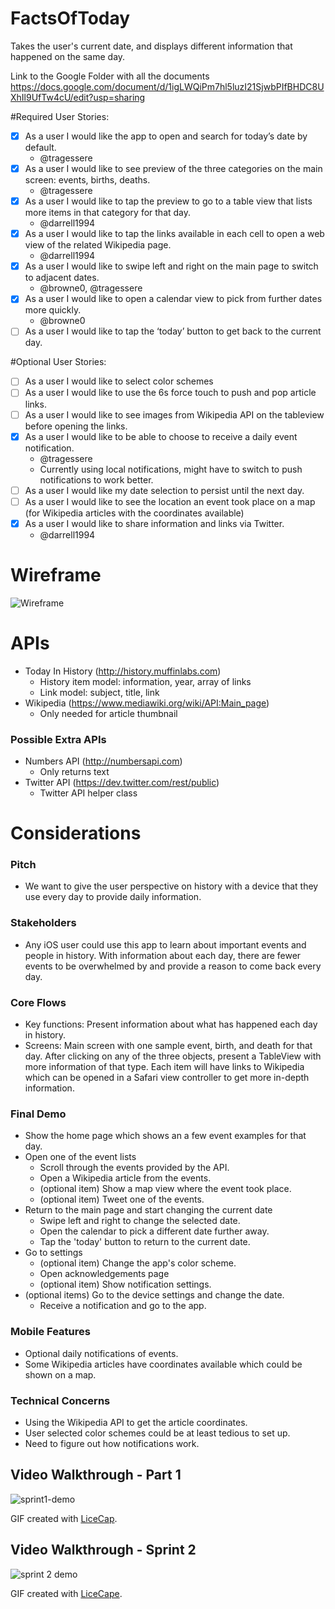 # FactsOfToday
Takes the user's current date, and displays different information that happened on the same day.

Link to the Google Folder with all the documents
https://docs.google.com/document/d/1igLWQiPm7hl5luzI21SjwbPIfBHDC8UXhIl9UfTw4cU/edit?usp=sharing

#Required User Stories:

- [x] As a user I would like the app to open and search for today’s date by default.
  - @tragessere
- [x] As a user I would like to see preview of the three categories on the main screen: events, births, deaths.
  - @tragessere
- [x] As a user I would like to tap the preview to go to a table view that lists more items in that category for that day.
  - @darrell1994
- [x] As a user I would like to tap the links available in each cell to open a web view of the related Wikipedia page.
  - @darrell1994
- [x] As a user I would like to swipe left and right on the main page to switch to adjacent dates.
  - @browne0, @tragessere
- [x] As a user I would like to open a calendar view to pick from further dates more quickly.
  - @browne0
- [ ] As a user I would like to tap the ‘today’ button to get back to the current day.

#Optional User Stories:

- [ ] As a user I would like to select color schemes
- [ ] As a user I would like to use the 6s force touch to push and pop article links.
- [ ] As a user I would like to see images from Wikipedia API on the tableview before opening the links.
- [x] As a user I would like to be able to choose to receive a daily event notification.
  - @tragessere
  - Currently using local notifications, might have to switch to push notifications to work better.
- [ ] As a user I would like my date selection to persist until the next day.
- [ ] As a user I would like to see the location an event took place on a map (for Wikipedia articles with the coordinates available)
- [x] As a user I would like to share information and links via Twitter.
  - @darrell1994

# Wireframe

![Wireframe](wireframe.png)


# APIs

* Today In History  (http://history.muffinlabs.com)
  * History item model: information, year, array of links
  * Link model: subject, title, link
* Wikipedia         (https://www.mediawiki.org/wiki/API:Main_page)
  * Only needed for article thumbnail

### Possible Extra APIs

* Numbers API       (http://numbersapi.com)
  * Only returns text
* Twitter API       (https://dev.twitter.com/rest/public)
  * Twitter API helper class

# Considerations

### Pitch

* We want to give the user perspective on history with a device that they use every day to provide daily information.

### Stakeholders

* Any iOS user could use this app to learn about important events and people in history. With information about each day, there are fewer events to be overwhelmed by and provide a reason to come back every day.

### Core Flows

* Key functions: Present information about what has happened each day in history.
* Screens: Main screen with one sample event, birth, and death for that day. After clicking on any of the three objects, present a TableView with more information of that type. Each item will have links to Wikipedia which can be opened in a Safari view controller to get more in-depth information.

### Final Demo

* Show the home page which shows an a few event examples for that day.
* Open one of the event lists
  * Scroll through the events provided by the API.
  * Open a Wikipedia article from the events.
  * (optional item) Show a map view where the event took place.
  * (optional item) Tweet one of the events.
* Return to the main page and start changing the current date
  * Swipe left and right to change the selected date.
  * Open the calendar to pick a different date further away.
  * Tap the 'today' button to return to the current date.
* Go to settings
  * (optional item) Change the app's color scheme.
  * Open acknowledgements page
  * (optional item) Show notification settings.
* (optional items) Go to the device settings and change the date.
  * Receive a notification and go to the app.


### Mobile Features

* Optional daily notifications of events.
* Some Wikipedia articles have coordinates available which could be shown on a map.

### Technical Concerns

* Using the Wikipedia API to get the article coordinates.
* User selected color schemes could be at least tedious to set up.
* Need to figure out how notifications work.


## Video Walkthrough - Part 1

![sprint1-demo](https://github.com/browne0/FactsOfToday/blob/master/factsoftoday-demo.gif)

GIF created with [LiceCap](http://www.cockos.com/licecap/).


## Video Walkthrough - Sprint 2

![sprint 2 demo](factsoftoday-demo-66%25.gif)

GIF created with [LiceCape](http://www.cockos.com/licecap/).
